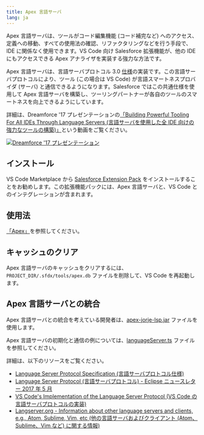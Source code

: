 ```yaml
---
title: Apex 言語サーバ
lang: ja
---
```


Apex 言語サーバは、ツールがコード編集機能 \(コード補完など\) へのアクセス、定義への移動、すべての使用法の確認、リファクタリングなどを行う手段で、IDE に関係なく使用できます。VS Code 向け Salesforce 拡張機能が、他の IDE にもアクセスできる Apex アナライザを実装する強力な方法です。

Apex 言語サーバは、言語サーバプロトコル 3.0 [仕様](https://github.com/Microsoft/language-server-protocol/blob/master/protocol.md)の実装です。この言語サーバプロトコルにより、ツール \(この場合は VS Code\) が言語スマートネスプロバイダ \(サーバ\) と通信できるようになります。Salesforce ではこの共通仕様を使用して Apex 言語サーバを構築し、ツーリングパートナーが各自のツールのスマートネスを向上できるようにしています。

詳細は、Dreamforce '17 プレゼンテーションの[「Building Powerful Tooling For All IDEs Through Language Servers \(言語サーバを使用した全 IDE 向けの強力なツールの構築\)」](https://www.salesforce.com/video/1765282/)という動画をご覧ください。

[![Dreamforce '17 プレゼンテーション](./images/apex-language-server-presentation-dreamforce-17.png)](https://www.salesforce.com/video/1765282/)

## インストール

VS Code Marketplace から [Salesforce Extension Pack](https://marketplace.visualstudio.com/items?itemName=salesforce.salesforcedx-vscode) をインストールすることをお勧めします。この拡張機能パックには、Apex 言語サーバと、VS Code とのインテグレーションが含まれます。

## 使用法

[「Apex」](./ja/apex/writing)を参照してください。

## キャッシュのクリア

Apex 言語サーバのキャッシュをクリアするには、`PROJECT_DIR/.sfdx/tools/apex.db` ファイルを削除して、VS Code を再起動します。

## Apex 言語サーバとの統合

Apex 言語サーバとの統合を考えている開発者は、[apex-jorje-lsp.jar](https://github.com/forcedotcom/salesforcedx-vscode/blob/develop/packages/salesforcedx-vscode-apex/out/apex-jorje-lsp.jar) ファイルを使用します。

Apex 言語サーバの初期化と通信の例については、[languageServer.ts](https://github.com/forcedotcom/salesforcedx-vscode/blob/develop/packages/salesforcedx-vscode-apex/src/languageServer.ts) ファイルを参照してください。

詳細は、以下のリソースをご覧ください。

- [Language Server Protocol Specification \(言語サーバプロトコル仕様\)](https://github.com/Microsoft/language-server-protocol)
- [Language Server Protocol \(言語サーバプロトコル\) - Eclipse ニュースレター 2017 年 5 月](http://www.eclipse.org/community/eclipse_newsletter/2017/may/article1.php)
- [VS Code's Implementation of the Language Server Protocol \(VS Code の言語サーバプロトコルの実装\)](https://github.com/Microsoft/vscode-languageserver-node)
- [Langserver.org - Information about other language servers and clients, e.g., Atom, Sublime, Vim, etc \(他の言語サーバおよびクライアント \(Atom、Sublime、Vim など\) に関する情報\)](http://langserver.org/)
